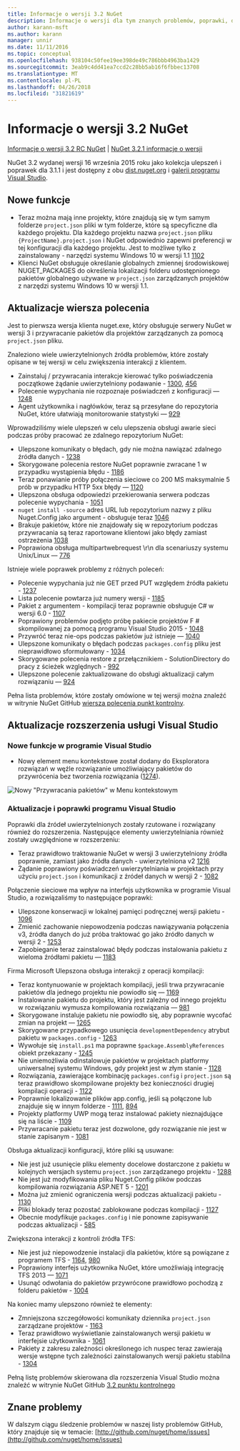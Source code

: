 ```yaml
---
title: Informacje o wersji 3.2 NuGet
description: Informacje o wersji dla tym znanych problemów, poprawki, dodatkowe funkcje i dcr 3.2 NuGet.
author: karann-msft
ms.author: karann
manager: unnir
ms.date: 11/11/2016
ms.topic: conceptual
ms.openlocfilehash: 938104c50fee19ee398de49c786bbb4963ba1429
ms.sourcegitcommit: 3eab9c4dd41ea7ccd2c28bb5ab16f6fbbec13708
ms.translationtype: MT
ms.contentlocale: pl-PL
ms.lasthandoff: 04/26/2018
ms.locfileid: "31821619"
---
```

# <a name="nuget-32-release-notes"></a>Informacje o wersji 3.2 NuGet

[Informacje o wersji 3.2 RC NuGet](../release-notes/nuget-3.2-RC.md) | [NuGet 3.2.1 informacje o wersji](../release-notes/nuget-3.2.1.md)

NuGet 3.2 wydanej wersji 16 września 2015 roku jako kolekcja ulepszeń i poprawek dla 3.1.1 i jest dostępny z obu [dist.nuget.org](http://dist.nuget.org/index.html) i [galerii programu Visual Studio](https://marketplace.visualstudio.com/items?itemName=NuGetTeam.NuGetPackageManagerforVisualStudio2015).

## <a name="new-features"></a>Nowe funkcje

* Teraz można mają inne projekty, które znajdują się w tym samym folderze `project.json` pliki w tym folderze, które są specyficzne dla każdego projektu.  Dla każdego projektu nazwa `project.json` pliku `{ProjectName}.project.json` i NuGet odpowiednio zapewni preferencji w tej konfiguracji dla każdego projektu.  Jest to możliwe tylko z zainstalowany - narzędzi systemu Windows 10 w wersji 1.1 [1102](https://github.com/NuGet/Home/issues/1102)
* Klienci NuGet obsługuje określanie globalnych zmiennej środowiskowej NUGET_PACKAGES do określenia lokalizacji folderu udostępnionego pakietów globalnego używane w `project.json` zarządzanych projektów z narzędzi systemu Windows 10 w wersji 1.1.

## <a name="command-line-updates"></a>Aktualizacje wiersza polecenia

Jest to pierwsza wersja klienta nuget.exe, który obsługuje serwery NuGet w wersji 3 i przywracanie pakietów dla projektów zarządzanych za pomocą `project.json` pliku.

Znaleziono wiele uwierzytelnionych źródła problemów, które zostały opisane w tej wersji w celu zwiększenia interakcji z klientem.

* Zainstaluj / przywracania interakcje kierować tylko poświadczenia początkowe żądanie uwierzytelniony podawanie - [1300](https://github.com/NuGet/Home/issues/1300), [456](https://github.com/NuGet/Home/issues/456)
* Polecenie wypychania nie rozpoznaje poświadczeń z konfiguracji — [1248](https://github.com/NuGet/Home/issues/1248)
* Agent użytkownika i nagłówków, teraz są przesyłane do repozytoria NuGet, które ułatwiają monitorowanie statystyki — [929](https://github.com/NuGet/Home/issues/929)

Wprowadziliśmy wiele ulepszeń w celu ulepszenia obsługi awarie sieci podczas próby pracować ze zdalnego repozytorium NuGet:

* Ulepszone komunikaty o błędach, gdy nie można nawiązać zdalnego źródła danych - [1238](https://github.com/NuGet/Home/issues/1238)
* Skorygowane polecenia restore NuGet poprawnie zwracane 1 w przypadku wystąpienia błędu - [1186](https://github.com/NuGet/Home/issues/1186)
* Teraz ponawianie próby połączenia sieciowe co 200 MS maksymalnie 5 prób w przypadku HTTP 5xx błędy — [1120](https://github.com/NuGet/Home/issues/1120)
* Ulepszona obsługa odpowiedzi przekierowania serwera podczas polecenie wypychania - [1051](https://github.com/NuGet/Home/issues/1051)
* `nuget install -source` adres URL lub repozytorium nazwy z pliku Nuget.Config jako argument - obsługuje teraz [1046](https://github.com/NuGet/Home/issues/1046)
* Brakuje pakietów, które nie znajdowały się w repozytorium podczas przywracania są teraz raportowane klientowi jako błędy zamiast ostrzeżenia [1038](https://github.com/NuGet/Home/issues/1038)
* Poprawiona obsługa multipartwebrequest \r\n dla scenariuszy systemu Unix/Linux — [776](https://github.com/NuGet/Home/issues/776)

Istnieje wiele poprawek problemy z różnych poleceń:

* Polecenie wypychania już nie GET przed PUT względem źródła pakietu - [1237](https://github.com/NuGet/Home/issues/1237)
* Lista polecenie powtarza już numery wersji - [1185](https://github.com/NuGet/Home/issues/1185)
* Pakiet z argumentem - kompilacji teraz poprawnie obsługuje C# w wersji 6.0 - [1107](https://github.com/NuGet/Home/issues/1107)
* Poprawiony problemów podjęto próbę pakiecie projektów F # skompilowanej za pomocą programu Visual Studio 2015 - [1048](https://github.com/NuGet/Home/issues/1048)
* Przywróć teraz nie-ops podczas pakietów już istnieje — [1040](https://github.com/NuGet/Home/issues/1040)
* Ulepszone komunikaty o błędach podczas `packages.config` pliku jest nieprawidłowo sformułowany - [1034](https://github.com/NuGet/Home/issues/1034)
* Skorygowane polecenia restore z przełącznikiem - SolutionDirectory do pracy z ścieżek względnych - [992](https://github.com/NuGet/Home/issues/992)
* Ulepszone polecenie zaktualizowane do obsługi aktualizacji całym rozwiązaniu — [924](https://github.com/NuGet/Home/issues/924)

Pełna lista problemów, które zostały omówione w tej wersji można znaleźć w witrynie NuGet GitHub [wiersza polecenia punkt kontrolny](https://github.com/nuget/home/issues?utf8=%E2%9C%93&q=is%3Aissue+milestone%3A3.2.0-commandline+is%3Aclosed+-label%3AClosedAs%3ADuplicate).

## <a name="visual-studio-extension-updates"></a>Aktualizacje rozszerzenia usługi Visual Studio

### <a name="new-features-in-visual-studio"></a>Nowe funkcje w programie Visual Studio

* Nowy element menu kontekstowe został dodany do Eksploratora rozwiązań w węźle rozwiązanie umożliwiający pakietów do przywrócenia bez tworzenia rozwiązania ([1274](https://github.com/NuGet/Home/issues/1274)).

![Nowy "Przywracania pakietów" w Menu kontekstowym](./media/NuGet-3.2/newContextMenu.png)

### <a name="updates-and-fixes-in-visual-studio"></a>Aktualizacje i poprawki programu Visual Studio

Poprawki dla źródeł uwierzytelnionych zostały rzutowane i rozwiązany również do rozszerzenia.  Następujące elementy uwierzytelniania również zostały uwzględnione w rozszerzeniu:

* Teraz prawidłowo traktowanie NuGet w wersji 3 uwierzytelniony źródła poprawnie, zamiast jako źródła danych - uwierzytelniona v2 [1216](https://github.com/NuGet/Home/issues/1216)
* Żądanie poprawiony poświadczeń uwierzytelniania w projektach przy użyciu `project.json` i komunikacji z źródeł danych w wersji 2 - [1082](https://github.com/NuGet/Home/issues/1082)

Połączenie sieciowe ma wpływ na interfejs użytkownika w programie Visual Studio, a rozwiązaliśmy to następujące poprawki:

* Ulepszone konserwacji w lokalnej pamięci podręcznej wersji pakietu - [1096](https://github.com/NuGet/Home/issues/1096)
* Zmienić zachowanie niepowodzenia podczas nawiązywania połączenia v3, źródła danych do już próba traktować go jako źródło danych w wersji 2 - [1253](https://github.com/NuGet/Home/issues/1253)
* Zapobieganie teraz zainstalować błędy podczas instalowania pakietu z wieloma źródłami pakietu — [1183](https://github.com/NuGet/Home/issues/1183)

Firma Microsoft Ulepszona obsługa interakcji z operacji kompilacji:

* Teraz kontynuowanie w projektach kompilacji, jeśli trwa przywracanie pakietów dla jednego projektu nie powiodło się — [1169](https://github.com/NuGet/Home/issues/1169)
* Instalowanie pakietu do projektu, który jest zależny od innego projektu w rozwiązaniu wymusza kompilowania rozwiązania — [981](https://github.com/NuGet/Home/issues/981)
* Skorygowane instaluje pakietu nie powiodło się, aby poprawnie wycofać zmian na projekt — [1265](https://github.com/NuGet/Home/issues/1265)
* Skorygowane przypadkowego usunięcia `developmentDependency` atrybut pakietu w `packages.config`  -  [1263](https://github.com/NuGet/Home/issues/1263)
* Wywołuje się `install.ps1` ma poprawne `$package.AssemblyReferences` obiekt przekazany - [1245](https://github.com/NuGet/Home/issues/1245)
* Nie uniemożliwia odinstalowuje pakietów w projektach platformy uniwersalnej systemu Windows, gdy projekt jest w złym stanie - [1128](https://github.com/NuGet/Home/issues/1128)
* Rozwiązania, zawierające kombinację `packages.config` i `project.json` są teraz prawidłowo skompilowane projekty bez konieczności drugiej kompilacji operacji - [1122](https://github.com/NuGet/Home/issues/1122)
* Poprawnie lokalizowanie plików app.config, jeśli są połączone lub znajduje się w innym folderze - [1111](https://github.com/NuGet/Home/issues/1111), [894](https://github.com/NuGet/Home/issues/894)
* Projekty platformy UWP mogą teraz instalować pakiety nieznajdujące się na liście - [1109](https://github.com/NuGet/Home/issues/1109)
* Przywracanie pakietu teraz jest dozwolone, gdy rozwiązanie nie jest w stanie zapisanym - [1081](https://github.com/NuGet/Home/issues/1081)

Obsługa aktualizacji konfiguracji, które pliki są usuwane:

* Nie jest już usunięcie pliku elementy docelowe dostarczone z pakietu w kolejnych wersjach systemu `project.json` zarządzanego projektu - [1288](https://github.com/NuGet/Home/issues/1288)
* Nie jest już modyfikowania pliku Nuget.Config plików podczas kompilowania rozwiązania ASP.NET 5 - [1201](https://github.com/NuGet/Home/issues/1201)
* Można już zmienić ograniczenia wersji podczas aktualizacji pakietu - [1130](https://github.com/NuGet/Home/issues/1130)
* Pliki blokady teraz pozostać zablokowane podczas kompilacji - [1127](https://github.com/NuGet/Home/issues/1127)
* Obecnie modyfikuje `packages.config` i nie ponowne zapisywanie podczas aktualizacji - [585](https://github.com/NuGet/Home/issues/585)

Zwiększona interakcji z kontroli źródła TFS:

* Nie jest już niepowodzenie instalacji dla pakietów, które są powiązane z programem TFS - [1164](https://github.com/NuGet/Home/issues/1164), [980](https://github.com/NuGet/Home/issues/980)
* Poprawiony interfejs użytkownika NuGet, które umożliwiają integrację TFS 2013 — [1071](https://github.com/NuGet/Home/issues/1071)
* Usunąć odwołania do pakietów przywrócone prawidłowo pochodzą z folderu pakietów - [1004](https://github.com/NuGet/Home/issues/1004)

Na koniec mamy ulepszono również te elementy:

* Zmniejszona szczegółowości komunikaty dziennika `project.json` zarządzane projektów - [1163](https://github.com/NuGet/Home/issues/1163)
* Teraz prawidłowo wyświetlanie zainstalowanych wersji pakietu w interfejsie użytkownika - [1061](https://github.com/NuGet/Home/issues/1061)
* Pakiety z zakresu zależności określonego ich nuspec teraz zawierają wersje wstępne tych zależności zainstalowanych wersji pakietu stabilna - [1304](https://github.com/NuGet/Home/issues/1304)

Pełną listę problemów skierowana dla rozszerzenia Visual Studio można znaleźć w witrynie NuGet GitHub [3.2 punktu kontrolnego](https://github.com/nuget/home/issues?q=is%3Aissue+is%3Aclosed+-label%3AClosedAs%3ADuplicate+milestone%3A3.2)

## <a name="known-issues"></a>Znane problemy

W dalszym ciągu śledzenie problemów w naszej listy problemów GitHub, który znajduje się w temacie: [http://github.com/nuget/home/issues](http://github.com/nuget/home/issues)